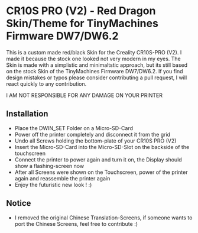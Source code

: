 # CR10S PRO (V2) - Red Dragon Skin/Theme for TinyMachines Firmware DW7/DW6.2

This is a custom made red/black Skin for the Creality CR10S-PRO (V2). I made it because the stock one looked not very modern in my eyes. The Skin is made with a simplistic and minimaltstic approach, but its still based on the stock Skin of the TinyMachines Firmware DW7/DW6.2. If you find design mistakes or typos please consider contributing a pull request, I will react quickly to any contribution.

I AM NOT RESPONSIBLE FOR ANY DAMAGE ON YOUR PRINTER

## Installation
- Place the DWIN_SET Folder on a Micro-SD-Card
- Power off the printer completely and disconnect it from the grid
- Undo all Screws holding the bottom-plate of your CR10S PRO (V2)
- Insert the Micro-SD-Card into the Micro-SD-Slot on the backside of the touchscreen
- Connect the printer to power again and turn it on, the Display should show a flashing-screen now
- After all Screens were shown on the Touchscreen, power of the printer again and reassemble the printer again
- Enjoy the futuristic new look ! :)

## Notice
- I removed the original Chinese Translation-Screens, if someone wants to port the Chinese Screens, feel free to contribute :)
